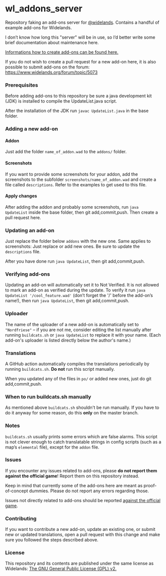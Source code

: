 # wl_addons_server
Repository faking an add-ons server for [@widelands](https://github.com/widelands/widelands). Contains a handful of example add-ons for Widelands.

I don’t know how long this "server" will be in use, so I’d better write some brief documentation about maintenance here.

[Informations how to create add-ons can be found here.](https://github.com/widelands/widelands/blob/master/doc/sphinx/source/add-ons.rst)

If you do not wish to create a pull request for a new add-on here, it is also possible to submit add-ons on the forum: https://www.widelands.org/forum/topic/5073

### Prerequisites

Before adding add-ons to this repository be sure a java development kit (JDK) is installed to compile the UpdateList.java script.

After the installation of the JDK run `javac UpdateList.java` in the base folder.

### Adding a new add-on

#### Addon

Just add the folder `name_of_addon.wad` to the `addons/` folder.

#### Screenshots

If you want to provide some screenshots for your addon, add the screenshots to the subfolder `screenshots/name_of_addon.wad` and create a file called `descriptions`. Refer to the examples to get used to this file.

#### Apply changes

After adding the addon and probably some screenshots, run `java UpdateList` inside the base folder, then git add,commit,push. Then create a pull request here.

### Updating an add-on

Just replace the folder below `addons` with the new one.
Same applies to screenshots: Just replace or add new ones. Be sure to update the `descriptions` file.

After you have done run `java UpdateList`, then git add,commit,push.

### Verifying add-ons

Updating an add-on will automatically set it to Not Verified. It is not allowed to mark an add-on as verified during the update.
To verify it run `java UpdateList '/cool_feature.wad'` (don’t forget the '/' before the add-on’s name!), then run `java UpdateList`, then git add,commit,push.

### Uploader

The name of the uploader of a new add-on is automatically set to `"Nordfriese"` – if you are not me, consider editing the list manually after running `buildcats.sh` or `java UpdateList` to replace it with your name. (Each add-on's uploader is listed directly below the author's name.)

### Translations

A GitHub action automatically compiles the translations periodically by running `buildcats.sh`. **Do not** run this script manually.

When you updated any of the files in `po/` or added new ones, just do git add,commit,push.

### When to run buildcats.sh manually

As mentioned above `buildcats.sh` shouldn't be run manually. If you have to do it anyway for some reason, do this **only** on the master branch.

### Notes

`buildcats.sh` usually prints some errors which are false alarms. This script is not clever enough to catch translatable strings in config scripts (such as a map’s `elemental` file), except for the `addon` file.

### Issues

If you encounter any issues related to add-ons, please **do not report them against the official game**! Report them on this repository instead.

Keep in mind that currently some of the add-ons here are meant as proof-of-concept dummies. Please do not report any errors regarding those.

Issues not directly related to add-ons should be reported [against the official game](https://github.com/widelands/widelands/issues).

### Contributing

If you want to contribute a new add-on, update an existing one, or submit new or updated translations, open a pull request with this change and make sure you followed the steps described above.

### License

This repository and its contents are published under the same license as Widelands: [The GNU General Public License (GPL) v2.](https://github.com/widelands/widelands/blob/master/COPYING)

